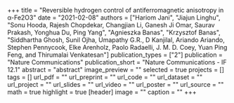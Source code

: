 +++
title = "Reversible hydrogen control of antiferromagnetic anisotropy in α-Fe2O3"
date = "2021-02-08"
authors = ["Hariom Jani", "Jiajun Linghu", "Sonu Hooda, Rajesh Chopdekar, Changjian Li, Ganesh Ji Omar, Saurav Prakash, Yonghua Du, Ping Yang", "Agnieszka Banas", "Krzysztof Banas", "Siddhartha Ghosh, Sunil Ojha, Umapathy G.R., D Kanjilal, Ariando Ariando, Stephen Pennycook, Elke Arenholz, Paolo Radaelli, J. M. D. Coey, Yuan Ping Feng, and Thirumalai Venkatesan"]
publication_types = ["2"]
publication = "Nature Communications"
publication_short = "Nature Communications - IF 12.1"
abstract = "abstract"
image_preview = ""
selected = true
projects = []
tags = []
url_pdf = ""
url_preprint = ""
url_code = ""
url_dataset = ""
url_project = ""
url_slides = ""
url_video = ""
url_poster = ""
url_source = ""
math = true
highlight = true
[header]
image = ""
caption = ""
+++

